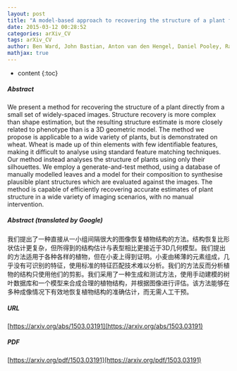 ```yaml
---
layout: post
title: "A model-based approach to recovering the structure of a plant from images"
date: 2015-03-12 00:28:52
categories: arXiv_CV
tags: arXiv_CV
author: Ben Ward, John Bastian, Anton van den Hengel, Daniel Pooley, Rajendra Bari, Bettina Berger, Mark Tester
mathjax: true
---
```


* content
{:toc}

##### Abstract
We present a method for recovering the structure of a plant directly from a small set of widely-spaced images. Structure recovery is more complex than shape estimation, but the resulting structure estimate is more closely related to phenotype than is a 3D geometric model. The method we propose is applicable to a wide variety of plants, but is demonstrated on wheat. Wheat is made up of thin elements with few identifiable features, making it difficult to analyse using standard feature matching techniques. Our method instead analyses the structure of plants using only their silhouettes. We employ a generate-and-test method, using a database of manually modelled leaves and a model for their composition to synthesise plausible plant structures which are evaluated against the images. The method is capable of efficiently recovering accurate estimates of plant structure in a wide variety of imaging scenarios, with no manual intervention.

##### Abstract (translated by Google)
我们提出了一种直接从一小组间隔很大的图像恢复植物结构的方法。结构恢复比形状估计更复杂，但所得到的结构估计与表型相比更接近于3D几何模型。我们提出的方法适用于各种各样的植物，但在小麦上得到证明。小麦由稀薄的元素组成，几乎没有可识别的特征，使用标准的特征匹配技术难以分析。我们的方法反而分析植物的结构只使用他们的剪影。我们采用了一种生成和测试方法，使用手动建模的树叶数据库和一个模型来合成合理的植物结构，并根据图像进行评估。该方法能够在多种成像情况下有效地恢复植物结构的准确估计，而无需人工干预。

##### URL
[https://arxiv.org/abs/1503.03191](https://arxiv.org/abs/1503.03191)

##### PDF
[https://arxiv.org/pdf/1503.03191](https://arxiv.org/pdf/1503.03191)

